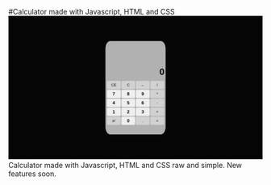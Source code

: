 #Calculator made with Javascript, HTML and CSS
![alt text](https://github.com/SandroSeidel/Javascript-calculator/blob/main/Captura%20de%20tela_2020-10-22_18-00-54.png
)
Calculator made with Javascript, HTML and CSS raw and simple. New features soon.
